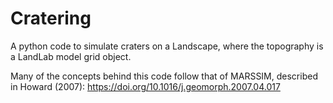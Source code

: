 # Cratering
A python code to simulate craters on a Landscape, where the topography is a LandLab model grid object.

Many of the concepts behind this code follow that of MARSSIM, described in Howard (2007): https://doi.org/10.1016/j.geomorph.2007.04.017
